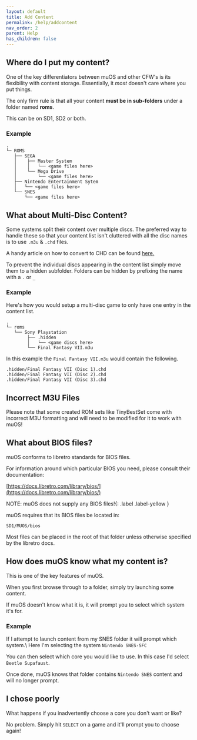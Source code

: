 ```yaml
---
layout: default
title: Add Content
permalink: /help/addcontent
nav_order: 2
parent: Help
has_children: false
---
```


## Where do I put my content?
One of the key differentiators between muOS and other CFW's is its flexibility with content storage.
Essentially, it _most_ doesn't care where you put things.

The only firm rule is that all your content **must be in sub-folders** under a folder named **roms**.

This can be on SD1, SD2 or both.

### Example
```
.
└─ ROMS
   ├── SEGA
   │    ├── Master System
   │    │   └── <game files here>
   │    └── Mega Drive
   │        └── <game files here>
   ├── Nintendo Entertainment Sytem
   │   └── <game files here>
   └── SNES
       └── <game files here>
```
## What about Multi-Disc Content?
Some systems split their content over multiple discs. The preferred way to handle these so that your content list isn't cluttered with all the disc names is to use `.m3u` & `.chd` files.

A handy article on how to convert to CHD can be found [here.](https://wiki.recalbox.com/en/tutorials/utilities/rom-conversion/chdman)

To prevent the individual discs appearing in the content list simply move them to a hidden subfolder. Folders can be hidden by prefixing the name with a `.` or `_`
### Example
Here's how you would setup a multi-disc game to only have one entry in the content list.
```
.
└─ roms
   └── Sony Playstation
        ├── .hidden
        │   └── <game discs here>
        └── Final Fantasy VII.m3u   
```
In this example the `Final Fantasy VII.m3u` would contain the following.
```
.hidden/Final Fantasy VII (Disc 1).chd
.hidden/Final Fantasy VII (Disc 2).chd
.hidden/Final Fantasy VII (Disc 3).chd
```

## Incorrect M3U Files
Please note that some created ROM sets like TinyBestSet come with incorrect M3U formatting and will need to be modified for it to work with muOS!
## What about BIOS files?
muOS conforms to libretro standards for BIOS files.

For information around which particular BIOS you need, please consult their documentation:

[https://docs.libretro.com/library/bios/](https://docs.libretro.com/library/bios/)

NOTE: muOS does not supply any BIOS files!{: .label .label-yellow }

muOS requires that its BIOS files be located in:
```
SD1/MUOS/bios
```
Most files can be placed in the root of that folder unless otherwise specified by the libretro docs.

## How does muOS know what my content is?
This is one of the key features of muOS.

When you first browse through to a folder, simply try launching some content.

If muOS doesn't know what it is, it will prompt you to select which system it's for.

### Example
If I attempt to launch content from my SNES folder it will prompt which system.\\ 
Here I'm selecting the system ``Nintendo SNES-SFC``

You can then select which core you would like to use. In this case I'd select ``Beetle Supafaust``.

Once done, muOS knows that folder contains ``Nintendo SNES`` content and will no longer prompt.

## I chose poorly
What happens if you inadvertently choose a core you don't want or like?

No problem. Simply hit `SELECT` on a game and it'll prompt you to choose again!
